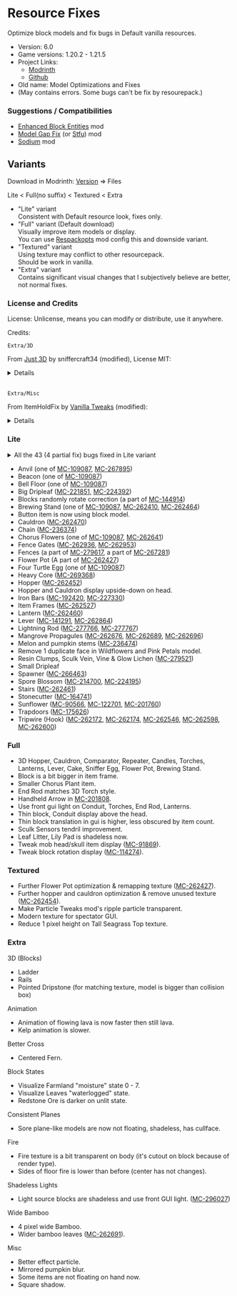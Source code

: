 # Resource Fixes

Optimize block models and fix bugs in Default vanilla resources.

- Version: 6.0
- Game versions: 1.20.2 - 1.21.5
- Project Links:
  - [Modrinth](https://modrinth.com/resourcepack/xq2isoUl)
  - [Github](https://github.com/Minecrafthyr/model_optis_and_fixes)
- Old name: Model Optimizations and Fixes
- (May contains errors. Some bugs can't be fix by resourepack.)

### Suggestions / Compatibilities

- [Enhanced Block Entities](https://modrinth.com/mod/ebe) mod
- [Model Gap Fix](https://modrinth.com/mod/modelfix) (or [Stfu](https://modrinth.com/mod/shuttfup)) mod
- [Sodium](https://modrinth.com/mod/sodium) mod

## Variants

Download in Modrinth: [Version](https://modrinth.com/resourcepack/xq2isoUl/version/6.0) => Files

Lite < Full(no suffix) < Textured < Extra

- "Lite" variant  
  Consistent with Default resource look, fixes only.
- "Full" variant (Default download)  
  Visually improve item models or display.  
  You can use [Respackopts](https://modrinth.com/mod/TiF5QWZY) mod config this and downside variant.
- "Textured" variant  
  Using texture may conflict to other resourcepack.  
  Should be work in vanilla.
- "Extra" variant  
  Contains significant visual changes that I subjectively believe are better, not normal fixes.

### License and Credits

License: Unlicense, means you can modify or distribute, use it anywhere.

Credits:

`Extra/3D`

From [Just 3D](https://modrinth.com/resourcepack/EnOq8vEP) by sniffercraft34 (modified), License MIT:

<details>

assets/minecraft/models/block/

- redstone_dust_dot.json
- redstone_dust_side_alt.json
- redstone_dust_side.json
- redstone_dust_up.json

</details>

<br>

`Extra/Misc`

From ItemHoldFix by [Vanilla Tweaks](https://vanillatweaks.net/) (modified):

<details>

assets/res_fixes/models/item/

- bowl.json
- iron_nugget.json
- music_disc.json
- nugget.json
- seeds1.json
- seeds2.json

assets/minecraft/models/item/

- beetroot_seeds.json
- beetroot_soup.json
- black_dye.json
- blue_dye.json
- bowl.json
- breeze_rod.json
- brown_dye.json
- cyan_dye.json
- disc_fragment_5.json
- gold_nugget.json
- gray_dye.json
- green_dye.json
- iron_nugget.json
- light_blue_dye.json
- light_gray_dye.json
- lime_dye.json
- magenta_dye.json
- melon_seeds.json
- mushroom_stew.json
- music_disc_5.json
- music_disc_11.json
- music_disc_13.json
- music_disc_blocks.json
- music_disc_cat.json
- music_disc_chirp.json
- music_disc_far.json
- music_disc_mall.json
- music_disc_mellohi.json
- music_disc_otherside.json
- music_disc_pigstep.json
- music_disc_stal.json
- music_disc_strad.json
- music_disc_wait.json
- music_disc_ward.json
- nether_wart.json
- orange_dye.json
- pink_dye.json
- pumpkin_seeds.json
- purple_dye.json
- rabbit_stew.json
- red_dye.json
- scute.json
- sunflower.json
- suspicious_stew.json
- wheat_seeds.json
- white_dye.json
- yellow_dye.json

</details>

### Lite

<details><summary>All the 43 (4 partial fix) bugs fixed in Lite variant</summary>

1. [MC-90566](https://bugs.mojang.com/browse/MC/issues/MC-90566 "The plants of sunflowers don't connect to their stems")
2. A part of [MC-109087](https://bugs.mojang.com/browse/MC/issues/MC-109087 "Faces of some blocks are not at all culled when said face is hidden by a solid, opaque block")
3. [MC-122701](https://bugs.mojang.com/browse/MC/issues/MC-122701 "Sunflowers are stretched")
4. [MC-141291](https://bugs.mojang.com/browse/MC/issues/MC-141291 "lever state blockstate json backwards")
5. A part of [MC-144914](https://bugs.mojang.com/browse/MC/issues/MC-144914 "Some blocks don't randomly rotate correctly")
6. [MC-164741](https://bugs.mojang.com/browse/MC/issues/MC-164741 "Stonecutter blades are much brighter when north/south than east/west")
7. [MC-175626](https://bugs.mojang.com/browse/MC/issues/MC-175626 "Trapdoors are rendered too dark when blocks are placed adjacent to them while smooth lighting is enabled")
8. [MC-192420](https://bugs.mojang.com/browse/MC/issues/MC-192420 "Iron bars Z-fight on the bottom and top")
9. [MC-201760](https://bugs.mojang.com/browse/MC/issues/MC-201760 "Sunflower top half cross model is not mirrored on the back")
10. [MC-214700](https://bugs.mojang.com/browse/MC/issues/MC-214700 "Spore blossom top leaf texture is not mirrored correctly from behind")
11. [MC-221851](https://bugs.mojang.com/browse/MC/issues/MC-221851 "Tilted big dripleaf texture mirrored incorrectly from underneath")
12. [MC-224195](https://bugs.mojang.com/browse/MC/issues/MC-224195 "Parity issue: Differences in the spore blossom model in JE/BE")
13. [MC-224392](https://bugs.mojang.com/browse/MC/issues/MC-224392 "Big dripleaves are rendered too dark when blocks are placed adjacent to them while smooth lighting is enabled")
14. [MC-227330](https://bugs.mojang.com/browse/MC/issues/MC-227330 "The bottom texture of bars are flipped 180° and do not match the top")
15. [MC-236374](https://bugs.mojang.com/browse/MC/issues/MC-236374 "Chains are rendered too dark when blocks are placed adjacent to them while smooth lighting is enabled")
16. [MC-236474](https://bugs.mojang.com/browse/MC/issues/MC-236474 "Melon and pumpkin stems appear much darker than they should")
17. [MC-262172](https://bugs.mojang.com/browse/MC/issues/MC-262172 "Tripwire hook model incorrect - stick does not attach to ring symmetrically")
18. [MC-262174](https://bugs.mojang.com/browse/MC/issues/MC-262174 "The section of tripwire that is attached to a tripwire hook is stretched")
19. [MC-262410](https://bugs.mojang.com/browse/MC/issues/MC-262410 "Brewing stand arms appear darker than they should")
20. [MC-262452](https://bugs.mojang.com/browse/MC/issues/MC-262452 "Hopper models are unoptimized and cause rendering lag")
21. [MC-262460](https://bugs.mojang.com/browse/MC/issues/MC-262460 "Unneeded face in hanging lantern model")
22. [MC-262461](https://bugs.mojang.com/browse/MC/issues/MC-262461 "Stair models are unoptimized and can cause rendering lag")
23. [MC-262464](https://bugs.mojang.com/browse/MC/issues/MC-262464 "The bottom texture of the rod in brewing stands is incorrect")
24. [MC-262470](https://bugs.mojang.com/browse/MC/issues/MC-262470 "Cauldron models are very unoptimized, causing render lag")
25. [MC-262527](https://bugs.mojang.com/browse/MC/issues/MC-262527 "Item frame models are quite unoptimized")
26. [MC-262546](https://bugs.mojang.com/browse/MC/issues/MC-262546 "Texture mapping on tripwire hook rings appears to be wrong")
27. [MC-262598](https://bugs.mojang.com/browse/MC/issues/MC-262598 'Tripwire textures in the tripwire hook "attached: true" state have a wrong black rendering when the tripwire hook is attached to a non-transparent block')
28. [MC-262600](https://bugs.mojang.com/browse/MC/issues/MC-262600 "Tripwire texture can rotate unexpectedly when neighbouring connections change / is mapped inconsistently")
29. [MC-262641](https://bugs.mojang.com/browse/MC/issues/MC-262641 "Chorus flower models are incredibly unoptimized and cause serious rendering lag")
30. A part of [MC-262427](https://bugs.mojang.com/browse/MC/issues/MC-262427 "Flower pots and potted objects have very poorly optimized models and strange texture mapping")
31. [MC-262676](https://bugs.mojang.com/browse/MC/issues/MC-262676 "Mangrove propagules appear darker than they should due to shading not being disabled")
32. [MC-262689](https://bugs.mojang.com/browse/MC/issues/MC-262689 "Hanging mangrove propagule models are comically unoptimized")
33. [MC-262696](https://bugs.mojang.com/browse/MC/issues/MC-262696 "Potted mangrove propagules appear darker than they should due to shading not being disabled")
34. [MC-262864](https://bugs.mojang.com/browse/MC/issues/MC-262864 "Lever base texture is mapped upside-down")
35. [MC-262936](https://bugs.mojang.com/browse/MC/issues/MC-262936 "Some pixels of open fence gates are stretched")
36. [MC-262953](https://bugs.mojang.com/browse/MC/issues/MC-262953 "Fence gate models are very unoptimized, causing lag among other issues")
37. [MC-266463](https://bugs.mojang.com/browse/MC/issues/MC-266463 "The interior north and south faces of trial spawners are culled incorrectly")
38. A part of [MC-267281](https://bugs.mojang.com/browse/MC/issues/MC-267281 "Fence multipart model system performance optimization")
39. [MC-267895](https://bugs.mojang.com/browse/MC/issues/MC-267895 "Anvil's texture is mapped very strangely")
40. [MC-269368](https://bugs.mojang.com/browse/MC/issues/MC-269368 "Heavy Core bottom face not culled by blocks below")
41. [MC-277766](https://bugs.mojang.com/browse/MC/issues/MC-277766 '"On" lightning rod bottom texture is still mapped incorrectly')
42. [MC-277767](https://bugs.mojang.com/browse/MC/issues/MC-277767 '"On" lightning rods still use ambient occlusion')
43. [MC-279521](https://bugs.mojang.com/browse/MC/issues/MC-279521 "Up & down faces of resin clumps, sculk veins, vines & glow lichen are not mirrored from behind")

</details>

- Anvil (one of [MC-109087](https://bugs.mojang.com/browse/MC/issues/MC-109087 "Faces of some blocks are not at all culled when said face is hidden by a solid, opaque block"), [MC-267895](https://bugs.mojang.com/browse/MC/issues/MC-267895 "Anvil's texture is mapped very strangely"))
- Beacon (one of [MC-109087](https://bugs.mojang.com/browse/MC/issues/MC-109087 "Faces of some blocks are not at all culled when said face is hidden by a solid, opaque block"))
- Bell Floor (one of [MC-109087](https://bugs.mojang.com/browse/MC/issues/MC-109087 "Faces of some blocks are not at all culled when said face is hidden by a solid, opaque block"))
- Big Dripleaf ([MC-221851](https://bugs.mojang.com/browse/MC/issues/MC-221851 "Tilted big dripleaf texture mirrored incorrectly from underneath"), [MC-224392](https://bugs.mojang.com/browse/MC/issues/MC-224392 "Big dripleaves are rendered too dark when blocks are placed adjacent to them while smooth lighting is enabled"))
- Blocks randomly rotate correction (a part of [MC-144914](https://bugs.mojang.com/browse/MC/issues/MC-144914 "Some blocks don't randomly rotate correctly"))
- Brewing Stand (one of [MC-109087](https://bugs.mojang.com/browse/MC/issues/MC-109087 "Faces of some blocks are not at all culled when said face is hidden by a solid, opaque block"), [MC-262410](https://bugs.mojang.com/browse/MC/issues/MC-262410 "Brewing stand arms appear darker than they should"), [MC-262464](https://bugs.mojang.com/browse/MC/issues/MC-262464 "The bottom texture of the rod in brewing stands is incorrect"))
- Button item is now using block model.
- Cauldron ([MC-262470](https://bugs.mojang.com/browse/MC/issues/MC-262470 "Cauldron models are very unoptimized, causing render lag"))
- Chain ([MC-236374](https://bugs.mojang.com/browse/MC/issues/MC-236374 "Chains are rendered too dark when blocks are placed adjacent to them while smooth lighting is enabled"))
- Chorus Flowers (one of [MC-109087](https://bugs.mojang.com/browse/MC/issues/MC-109087 "Faces of some blocks are not at all culled when said face is hidden by a solid, opaque block"), [MC-262641](https://bugs.mojang.com/browse/MC/issues/MC-262641 "Chorus flower models are incredibly unoptimized and cause serious rendering lag"))
- Fence Gates ([MC-262936](https://bugs.mojang.com/browse/MC/issues/MC-262936 "Some pixels of open fence gates are stretched"), [MC-262953](https://bugs.mojang.com/browse/MC/issues/MC-262953 "Fence gate models are very unoptimized, causing lag among other issues"))
- Fences (a part of [MC-279617](https://bugs.mojang.com/browse/MC/issues/MC-279617 "Bamboo fence multipart rendering optimization - requires texture mapping modification"), a part of [MC-267281](https://bugs.mojang.com/browse/MC/issues/MC-267281 "Fence multipart model system performance optimization"))
- Flower Pot (A part of [MC-262427](https://bugs.mojang.com/browse/MC/issues/MC-262427 "Flower pots and potted objects have very poorly optimized models and strange texture mapping"))
- Four Turtle Egg (one of [MC-109087](https://bugs.mojang.com/browse/MC/issues/MC-109087 "Faces of some blocks are not at all culled when said face is hidden by a solid, opaque block"))
- Heavy Core ([MC-269368](https://bugs.mojang.com/browse/MC/issues/MC-269368 "Heavy Core bottom face not culled by blocks below"))
- Hopper ([MC-262452](https://bugs.mojang.com/browse/MC/issues/MC-262452 "Hopper models are unoptimized and cause rendering lag"))
- Hopper and Cauldron display upside-down on head.
- Iron Bars ([MC-192420](https://bugs.mojang.com/browse/MC/issues/MC-192420 "Iron bars Z-fight on the bottom and top"), [MC-227330](https://bugs.mojang.com/browse/MC/issues/MC-227330 "The bottom texture of bars are flipped 180° and do not match the top"))
- Item Frames ([MC-262527](https://bugs.mojang.com/browse/MC/issues/MC-262527 "Item frame models are quite unoptimized"))
- Lantern ([MC-262460](https://bugs.mojang.com/browse/MC/issues/MC-262460 "Unneeded face in hanging lantern model"))
- Lever ([MC-141291](https://bugs.mojang.com/browse/MC/issues/MC-141291 "lever state blockstate json backwards"), [MC-262864](https://bugs.mojang.com/browse/MC/issues/MC-262864 "Lever base texture is mapped upside-down"))
- Lightning Rod ([MC-277766](https://bugs.mojang.com/browse/MC/issues/MC-277766 '"On" lightning rod bottom texture is still mapped incorrectly'), [MC-277767](https://bugs.mojang.com/browse/MC/issues/MC-277767 '"On" lightning rods still use ambient occlusion'))
- Mangrove Propagules ([MC-262676](https://bugs.mojang.com/browse/MC/issues/MC-262676 "Mangrove propagules appear darker than they should due to shading not being disabled"), [MC-262689](https://bugs.mojang.com/browse/MC/issues/MC-262689 "Hanging mangrove propagule models are comically unoptimized"), [MC-262696](https://bugs.mojang.com/browse/MC/issues/MC-262696 "Potted mangrove propagules appear darker than they should due to shading not being disabled"))
- Melon and pumpkin stems ([MC-236474](https://bugs.mojang.com/browse/MC/issues/MC-236474 "Melon and pumpkin stems appear much darker than they should"))
- Remove 1 duplicate face in Wildflowers and Pink Petals model.
- Resin Clumps, Sculk Vein, Vine & Glow Lichen ([MC-279521](https://bugs.mojang.com/browse/MC/issues/MC-279521 "Up & down faces of resin clumps, sculk veins, vines & glow lichen are not mirrored from behind"))
- Small Dripleaf
- Spawner ([MC-266463](https://bugs.mojang.com/browse/MC/issues/MC-266463 "The interior north and south faces of trial spawners are culled incorrectly"))
- Spore Blossom ([MC-214700](https://bugs.mojang.com/browse/MC/issues/MC-214700 "Spore blossom top leaf texture is not mirrored correctly from behind"), [MC-224195](https://bugs.mojang.com/browse/MC/issues/MC-224195 "Parity issue: Differences in the spore blossom model in JE/BE"))
- Stairs ([MC-262461](https://bugs.mojang.com/browse/MC/issues/MC-262461 "Stair models are unoptimized and can cause rendering lag"))
- Stonecutter ([MC-164741](https://bugs.mojang.com/browse/MC/issues/MC-164741 "Stonecutter blades are much brighter when north/south than east/west"))
- Sunflower ([MC-90566](https://bugs.mojang.com/browse/MC/issues/MC-90566 "The plants of sunflowers don't connect to their stems"), [MC-122701](https://bugs.mojang.com/browse/MC/issues/MC-122701 "Sunflowers are stretched"), [MC-201760](https://bugs.mojang.com/browse/MC/issues/MC-201760 "Sunflower top half cross model is not mirrored on the back"))
- Trapdoors ([MC-175626](https://bugs.mojang.com/browse/MC/issues/MC-175626 "Trapdoors are rendered too dark when blocks are placed adjacent to them while smooth lighting is enabled"))
- Tripwire (Hook) ([MC-262172](https://bugs.mojang.com/browse/MC/issues/MC-262172 "Tripwire hook model incorrect - stick does not attach to ring symmetrically"), [MC-262174](https://bugs.mojang.com/browse/MC/issues/MC-262174 "The section of tripwire that is attached to a tripwire hook is stretched"), [MC-262546](https://bugs.mojang.com/browse/MC/issues/MC-262546 "Texture mapping on tripwire hook rings appears to be wrong"), [MC-262598](https://bugs.mojang.com/browse/MC/issues/MC-262598 'Tripwire textures in the tripwire hook "attached: true" state have a wrong black rendering when the tripwire hook is attached to a non-transparent block'), [MC-262600](https://bugs.mojang.com/browse/MC/issues/MC-262600 "Tripwire texture can rotate unexpectedly when neighbouring connections change / is mapped inconsistently"))

### Full

- 3D Hopper, Cauldron, Comparator, Repeater, Candles, Torches, Lanterns, Lever, Cake, Sniffer Egg, Flower Pot, Brewing Stand.
- Block is a bit bigger in item frame.
- Smaller Chorus Plant item.
- End Rod matches 3D Torch style.
- Handheld Arrow in [MC-201808](https://bugs.mojang.com/browse/MC/issues/MC-201808).
- Use front gui light on Conduit, Torches, End Rod, Lanterns.
- Thin block, Conduit display above the head.
- Thin block translation in gui is higher, less obscured by item count.
- Sculk Sensors tendril improvement.
- Leaf Litter, Lily Pad is shadeless now.
- Tweak mob head/skull item display ([MC-91869](https://bugs.mojang.com/browse/MC/issues/MC-91869 "Mob heads/skulls (except dragon head) are barely recognizable as such when held (held awkwardly in first person view")).
- Tweak block rotation display ([MC-114274](https://bugs.mojang.com/browse/MC/issues/MC-114274 "The rotation of some blocks in hand/GUI does not match rotation when placed")).

### Textured

- Further Flower Pot optimization & remapping texture ([MC-262427](https://bugs.mojang.com/browse/MC/issues/MC-262427 "Flower pots and potted objects have very poorly optimized models and strange texture mapping")).
- Further hopper and cauldron optimization & remove unused texture ([MC-262454](https://bugs.mojang.com/browse/MC/issues/MC-262454 "Unused pixels in hopper top texture and hopper side texture")).
- Make Particle Tweaks mod's ripple particle transparent.
- Modern texture for spectator GUI.
- Reduce 1 pixel height on Tall Seagrass Top texture.

### Extra

3D (Blocks)

- Ladder
- Rails
- Pointed Dripstone (for matching texture, model is bigger than collision box)

Animation

- Animation of flowing lava is now faster then still lava.
- Kelp animation is slower.

Better Cross

- Centered Fern.

Block States

- Visualize Farmland "moisture" state 0 - 7.
- Visualize Leaves "waterlogged" state.
- Redstone Ore is darker on unlit state.

Consistent Planes

- Sore plane-like models are now not floating, shadeless, has cullface.

Fire

- Fire texture is a bit transparent on body (it's cutout on block because of render type).
- Sides of floor fire is lower than before (center has not changes).

Shadeless Lights

- Light source blocks are shadeless and use front GUI light. ([MC-296027](https://bugs.mojang.com/browse/MC/issues/MC-296027 "Certain Light-Emitting Blocks Lack Internal Glow in Java Edition"))

Wide Bamboo

- 4 pixel wide Bamboo.
- Wider bamboo leaves ([MC-262691](https://bugs.mojang.com/browse/MC/issues/MC-262691)).

Misc

- Better effect particle.
- Mirrored pumpkin blur.
- Some items are not floating on hand now.
- Square shadow.
